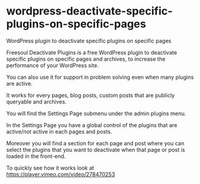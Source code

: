 # wordpress-deactivate-specific-plugins-on-specific-pages
WordPress plugin to deactivate specific plugins on specific pages

Freesoul Deactivate Plugins is a free WordPress plugin to deactivate specific plugins on specific pages and archives, to increase the performance of your WordPress site.

You can also use it for support in problem solving even when many plugins are active.

It works for every pages, blog posts, custom posts that are publicly queryable and archives.

You will find the Settings Page submenu under the admin plugins menu.

In the Settings Page you have a global control of the plugins that are active/not active in each pages and posts.

Moreover you will find a section for each page and post where you can select the plugins that you want to deactivate when that page or post is loaded in the front-end.

To quickly see how it works look at https://player.vimeo.com/video/278470253
